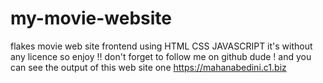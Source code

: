 # my-movie-website
flakes movie web site frontend using HTML CSS JAVASCRIPT 
it's without any licence so enjoy !! 
don't forget to follow me on github dude ! 
and you can see the output of this web site one https://mahanabedini.c1.biz
